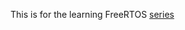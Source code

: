 This is for the learning FreeRTOS [series](https://tamgiang.wordpress.com/2016/02/28/hoc-freertos-p1/)
